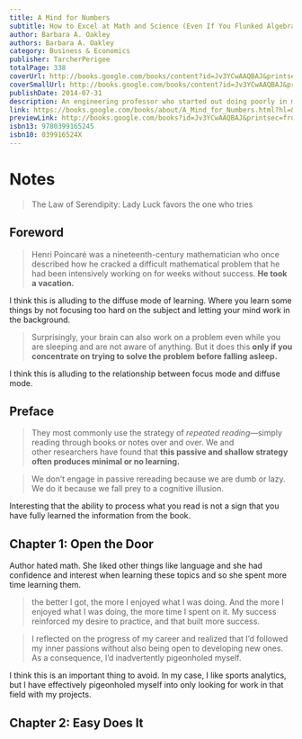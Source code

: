 ```yaml
---
title: A Mind for Numbers
subtitle: How to Excel at Math and Science (Even If You Flunked Algebra)
author: Barbara A. Oakley
authors: Barbara A. Oakley
category: Business & Economics
publisher: TarcherPerigee
totalPage: 338
coverUrl: http://books.google.com/books/content?id=Jv3YCwAAQBAJ&printsec=frontcover&img=1&zoom=1&edge=curl&source=gbs_api
coverSmallUrl: http://books.google.com/books/content?id=Jv3YCwAAQBAJ&printsec=frontcover&img=1&zoom=5&edge=curl&source=gbs_api
publishDate: 2014-07-31
description: An engineering professor who started out doing poorly in mathematical and technical subjects in school offers tools, tips and techniques to learning the creative and analytical thought processes that will lead to achievement in math and science. Original.
link: https://books.google.com/books/about/A_Mind_for_Numbers.html?hl=&id=Jv3YCwAAQBAJ
previewLink: http://books.google.com/books?id=Jv3YCwAAQBAJ&printsec=frontcover&dq=A+Mind+for+Numbers&hl=&as_pt=BOOKS&cd=1&source=gbs_api
isbn13: 9780399165245
isbn10: 039916524X
---
```

# Notes
> The Law of Serendipity: Lady Luck favors the one who
> tries


## Foreword
> Henri Poincaré was a nineteenth-century mathematician who once described how he cracked a difficult mathematical problem that he had been intensively working on for weeks without success. **He took a vacation.**

I think this is alluding to the diffuse mode of learning. Where you learn some things by not focusing too hard on the subject and letting your mind work in the background.

> Surprisingly, your brain can also work on a problem even while you are sleeping and are not aware of anything. But it does this **only if you concentrate on trying to solve the problem before falling asleep.**

I think this is alluding to the relationship between focus mode and diffuse mode.

## Preface
> They most commonly use the strategy of _repeated reading_—simply reading through books or notes over and over. We and other researchers have found that **this passive and shallow strategy often produces minimal or no learning.**


> We don’t engage in passive rereading because we are dumb or lazy. We do it because we fall prey to a cognitive illusion.

Interesting that the ability to process what you read is not a sign that you have fully learned the information from the book.

## Chapter 1: Open the Door
Author hated math. She liked other things like language and she had confidence and interest when learning these topics and so she spent more time learning them. 

>the better I got, the more I enjoyed what I was doing. And the more I enjoyed what I was doing, the more time I spent on it. My success reinforced my desire to practice, and that built more success.

> I reflected on the progress of my career and realized that I’d followed my inner passions without also being open to developing new ones. As a consequence, I’d inadvertently pigeonholed myself.

I think this is an important thing to avoid. In my case, I like sports analytics, but I have effectively pigeonholed myself into only looking for work in that field with my projects. 

## Chapter 2: Easy Does It
